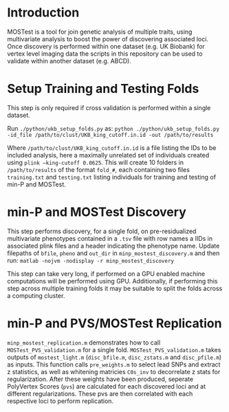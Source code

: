 # Introduction

MOSTest is a tool for join genetic analysis of multiple traits, using multivariate analysis to boost the power of discovering associated loci. Once discovery is performed within one dataset (e.g. UK Biobank) for vertex level imaging data the scripts in this repository can be used to validate within another dataset (e.g. ABCD).

# Setup Training and Testing Folds 

This step is only required if cross validation is performed within a single dataset.

Run `./python/ukb_setup_folds.py` as:
``python ./python/ukb_setup_folds.py -id_file /path/to/clust/UKB_king_cutoff.in.id -out /path/to/results`` 

Where `/path/to/clust/UKB_king_cutoff.in.id` is a file listing the IDs to be included analysis, here a maximally unrelated set of individuals created using `plink –king-cutoff 0.0625`. This will create 10 folders in `/path/to/results` of the format `fold_#`, each containing two files `training.txt` and `testing.txt` listing individuals for training and testing of min-P and MOSTest.

# min-P and MOSTest Discovery

This step performs discovery, for a single fold, on pre-residualized multivariate phenotypes contained in a `.tsv` file with row names a IIDs in associated plink files and a header indicating the phenotype name. Update filepaths of `bfile`, `pheno` and `out_dir` in `minp_mostest_discovery.m` and then run:
``matlab -nojvm -nodisplay -r minp_mostest_discovery``

This step can take very long, if performed on a GPU enabled machine computations will be performed using GPU. Additionally, if performing this step across multiple training folds it may be suitable to split the folds across a computing cluster. 

# min-P and PVS/MOSTest Replication

`minp_mostest_replication.m` demonstrates how to call `MOSTest_PVS_validation.m` for a single fold. `MOSTest_PVS_validation.m` takes outputs of `mostest_light.m` (`disc_bfile.m`, `disc_zstats.m` and `disc_pfile.m`) as inputs. This function calls `pre_weights.m` to select lead SNPs and extract z statistics, as well as whitening matricies `C0s_inv` to decorrelate z stats for regularization. After these weights have been produced, seperate PolyVertex Scores (`pvs`) are calculated for each discovered loci and at different regularizations. These pvs are then correlated with each respective loci to perform replication. 
